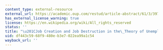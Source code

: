 ```yaml
---
content_type: external-resource
external_url: https://academic.oup.com/restud/article-abstract/61/3/397/1589192?redirectedFrom=fulltext
has_external_license_warning: true
license: https://en.wikipedia.org/wiki/All_rights_reserved
status: ''
title: "\u201CJob Creation and Job Destruction in the\_Theory of Unemployment.\u201D"
uid: df443c59-68f9-480e-b3e7-022ea99a1c54
wayback_url: ''
---
```


